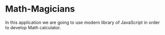 # Math-Magicians
In this application we are going to use modern library of JavaScript in order to develop Math calculator.

